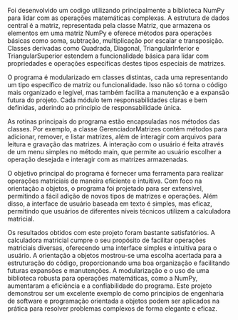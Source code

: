 Foi desenvolvido um codigo utilizando principalmente a biblioteca NumPy para lidar com as operações matemáticas complexas. A estrutura de dados central é a matriz, representada pela classe Matriz, que armazena os elementos em uma matriz NumPy e oferece métodos para operações básicas como soma, subtração, multiplicação por escalar e transposição. Classes derivadas como Quadrada, Diagonal, TriangularInferior e TriangularSuperior estendem a funcionalidade básica para lidar com propriedades e operações específicas destes tipos especiais de matrizes.

O programa é modularizado em classes distintas, cada uma representando um tipo específico de matriz ou funcionalidade. Isso não só torna o código mais organizado e legível, mas também facilita a manutenção e a expansão futura do projeto. Cada módulo tem responsabilidades claras e bem definidas, aderindo ao princípio de responsabilidade única.

As rotinas principais do programa estão encapsuladas nos métodos das classes. Por exemplo, a classe GerenciadorMatrizes contém métodos para adicionar, remover, e listar matrizes, além de interagir com arquivos para leitura e gravação das matrizes. A interação com o usuário é feita através de um menu simples no método main, que permite ao usuário escolher a operação desejada e interagir com as matrizes armazenadas.

O objetivo principal do programa é fornecer uma ferramenta para realizar operações matriciais de maneira eficiente e intuitiva. Com foco na orientação a objetos, o programa foi projetado para ser extensível, permitindo a fácil adição de novos tipos de matrizes e operações. Além disso, a interface de usuário baseada em texto é simples, mas eficaz, permitindo que usuários de diferentes níveis técnicos utilizem a calculadora matricial.

Os resultados obtidos com este projeto foram bastante satisfatórios. A calculadora matricial cumpre o seu propósito de facilitar operações matriciais diversas, oferecendo uma interface simples e intuitiva para o usuário. A orientação a objetos mostrou-se uma escolha acertada para a estruturação do código, proporcionando uma boa organização e facilitando futuras expansões e manutenções. A modularização e o uso de uma biblioteca robusta para operações matemáticas, como a NumPy, aumentaram a eficiência e a confiabilidade do programa. Este projeto demonstrou ser um excelente exemplo de como princípios de engenharia de software e programação orientada a objetos podem ser aplicados na prática para resolver problemas complexos de forma elegante e eficaz.
